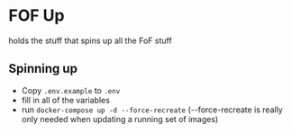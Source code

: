 # FOF Up

holds the stuff that spins up all the FoF stuff

## Spinning up
* Copy `.env.example` to `.env`
* fill in all of the variables 
* run `docker-compose up -d --force-recreate` (--force-recreate is really only needed when updating a running set of images)